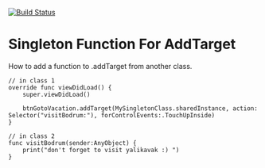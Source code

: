 [![Build Status](https://dev.azure.com/doxalabs/Public%20DevOps%20Pipelines/_apis/build/status/fatihyildizhan.SingletonFunctionForAddTarget?branchName=master)](https://dev.azure.com/doxalabs/Public%20DevOps%20Pipelines/_build/latest?definitionId=24&branchName=master)

# Singleton Function For AddTarget
How to add a function to .addTarget from another class.

    // in class 1
    override func viewDidLoad() {
        super.viewDidLoad()
       
        btnGotoVacation.addTarget(MySingletonClass.sharedInstance, action: Selector("visitBodrum:"), forControlEvents:.TouchUpInside)
    }
    
    // in class 2
    func visitBodrum(sender:AnyObject) {
        print("don't forget to visit yalikavak :) ")
    }
